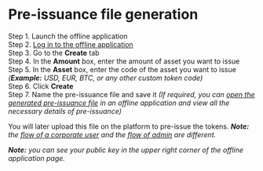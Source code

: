# Pre-issuance file generation

Step 1. Launch the offline application  
Step 2. [Log in to the offline application](log-in-to-the-offline-application.md)  
Step 3. Go to the **Create** tab  
Step 4. In the **Amount** box, enter the amount of asset you want to issue  
Step 5. In the **Asset** box, enter the code of the asset you want to issue _\(**Example:** USD, EUR, BTC, or any other custom token code\)_  
Step 6. Click **Create**  
Step 7. Name the pre-issuance file and save it _\(If required, you can_ [_open the generated pre-issuance file_](../../admins/offline-application/pre-issuance-file-review.md) _in an offline application and view all the necessary details of pre-issuance\)_

You will later upload this file on the platform to pre-issue the tokens. _**Note:** the_ [_flow of a corporate user_](../user-issued-tokens/token-pre-issuance.md) _and the_ [_flow of admin_](../../admins/system-assets-management/system-asset-pre-issuance.md) _are different._

_**Note:** you can see your public key in the upper right corner of the offline application page._

